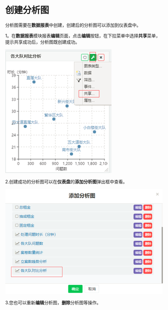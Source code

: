 # 创建分析图

分析图需要在**数据报表**中创建，创建后的分析图可以添加到仪表盘中。

1。在**数据报表**模块报表**编辑**页面，点击**编辑**按钮，在下拉菜单中选择**共享**菜单，提示共享成功后，分析图既创建成功。

![](/assets/import778.png)

2.创建成功的分析图可以在**仪表盘**的**添加分析图**弹出框中查看。

![](/assets/import779.png)

3.您也可以重新**编辑**分析图，**删除**分析图等操作。

